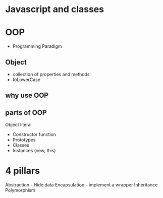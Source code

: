 # Javascript and classes

# OOP 
- Programming Paradigm

## Object
- collection of properties and methods
- toLowerCase

## why use OOP

## parts of OOP
Object literal

- Constructor function
- Prototypes
- Classes
- Instances (new, this)

# 4 pillars
Abstraction - Hide data
Encapsulation - implement a wrapper
Inheritance
Polymorphism

